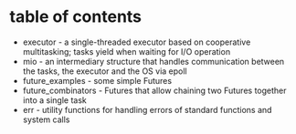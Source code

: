 # table of contents
- executor - a single-threaded executor based on cooperative multitasking; tasks yield when waiting for I/O operation
- mio - an intermediary structure that handles communication between the tasks, the executor and the OS via epoll
- future_examples - some simple Futures
- future_combinators - Futures that allow chaining two Futures together into a single task
- err - utility functions for handling errors of standard functions and system calls
